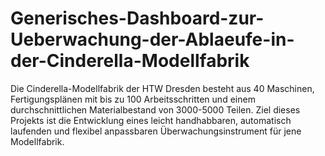 # Generisches-Dashboard-zur-Ueberwachung-der-Ablaeufe-in-der-Cinderella-Modellfabrik
Die Cinderella-Modellfabrik der HTW Dresden besteht aus 40 Maschinen, Fertigungsplänen mit bis zu 100 Arbeitsschritten und einem durchschnittlichen Materialbestand von 3000-5000 Teilen. Ziel dieses Projekts ist die Entwicklung eines leicht handhabbaren, automatisch laufenden und flexibel anpassbaren Überwachungsinstrument für jene Modellfabrik.
